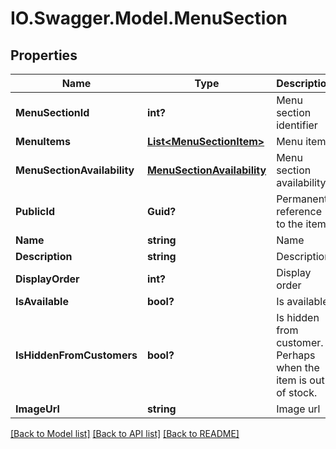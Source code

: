 # IO.Swagger.Model.MenuSection
## Properties

Name | Type | Description | Notes
------------ | ------------- | ------------- | -------------
**MenuSectionId** | **int?** | Menu section identifier | [optional] 
**MenuItems** | [**List&lt;MenuSectionItem&gt;**](MenuSectionItem.md) | Menu items | [optional] 
**MenuSectionAvailability** | [**MenuSectionAvailability**](MenuSectionAvailability.md) | Menu section availability | [optional] 
**PublicId** | **Guid?** | Permanent reference to the item. | [optional] 
**Name** | **string** | Name | [optional] 
**Description** | **string** | Description | [optional] 
**DisplayOrder** | **int?** | Display order | [optional] 
**IsAvailable** | **bool?** | Is available | [optional] 
**IsHiddenFromCustomers** | **bool?** | Is hidden from customer. Perhaps when the item is out of stock. | [optional] 
**ImageUrl** | **string** | Image url | [optional] 

[[Back to Model list]](../README.md#documentation-for-models) [[Back to API list]](../README.md#documentation-for-api-endpoints) [[Back to README]](../README.md)

